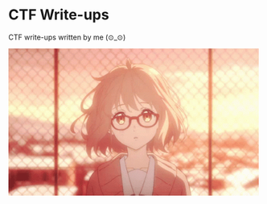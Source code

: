 # CTF Write-ups
CTF write-ups written by me (⊙_⊙)

![T3l3sc0p3's write-ups](https://raw.githubusercontent.com/T3l3sc0p3/CDN-for-personal-use/Kuriyama-Mirai/gifs/mirai-3.gif)
